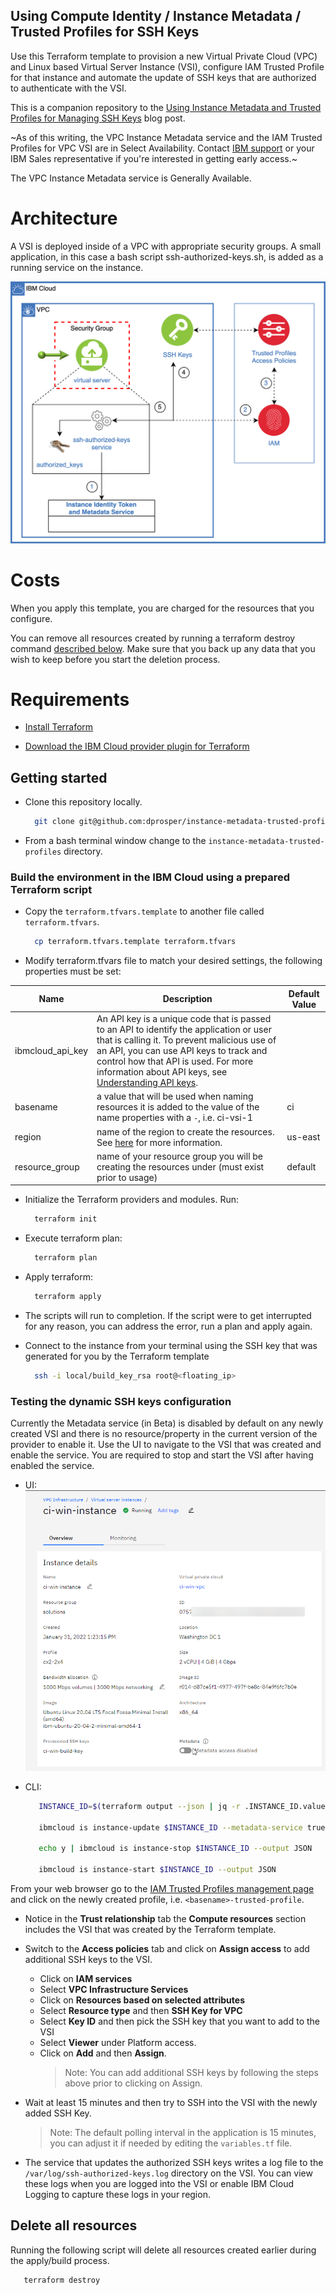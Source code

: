 ## Using Compute Identity / Instance Metadata / Trusted Profiles for SSH Keys

Use this Terraform template to provision a new Virtual Private Cloud (VPC) and Linux based Virtual Server Instance (VSI), configure IAM Trusted Profile for that instance and automate the update of SSH keys that are authorized to authenticate with the VSI.

This is a companion repository to the [Using Instance Metadata and Trusted Profiles for Managing SSH Keys](https://www.ibm.com/cloud/blog/using-instance-metadata-and-trusted-profiles-for-managing-ssh-keys) blog post.

~As of this writing, the VPC Instance Metadata service and the IAM Trusted Profiles for VPC VSI are in Select Availability. Contact [IBM support](https://cloud.ibm.com/docs/vpc?topic=vpc-getting-help) or your IBM Sales representative if you're interested in getting early access.~

The VPC Instance Metadata service is Generally Available. 

# Architecture

A VSI is deployed inside of a VPC with appropriate security groups. A small application, in this case a bash script ssh-authorized-keys.sh, is added as a running service on the instance.

![Architecture](images/Architecture.png)

# Costs

When you apply this template, you are charged for the resources that you configure.

You can remove all resources created by running a terraform destroy command [described below](#delete-all-resources). Make sure that you back up any data that you wish to keep before you start the deletion process.

# Requirements

- [Install Terraform](https://www.terraform.io/downloads.html)

- [Download the IBM Cloud provider plugin for Terraform](https://github.com/IBM-Cloud/terraform-provider-ibm#download-the-provider-from-the-terraform-registry-option-1)

## Getting started

- Clone this repository locally.

  ```sh
    git clone git@github.com:dprosper/instance-metadata-trusted-profiles.git
  ```

- From a bash terminal window change to the `instance-metadata-trusted-profiles` directory.

### Build the environment in the IBM Cloud using a prepared Terraform script

- Copy the `terraform.tfvars.template` to another file called `terraform.tfvars`.

  ```sh
    cp terraform.tfvars.template terraform.tfvars
  ```

- Modify terraform.tfvars file to match your desired settings, the following properties must be set:

| Name             | Description                                                                                                                                                                                                                                                                                                                             | Default Value |
| ---------------- | --------------------------------------------------------------------------------------------------------------------------------------------------------------------------------------------------------------------------------------------------------------------------------------------------------------------------------------- | ------------- |
| ibmcloud_api_key | An API key is a unique code that is passed to an API to identify the application or user that is calling it. To prevent malicious use of an API, you can use API keys to track and control how that API is used. For more information about API keys, see [Understanding API keys](https://cloud.ibm.com/docs/iam?topic=iam-manapikey). |
| basename         | a value that will be used when naming resources it is added to the value of the name properties with a `-`, i.e. ci-vsi-1                                                                                                                                                                                                               | ci            |
| region           | name of the region to create the resources. See [here](https://cloud.ibm.com/docs/vpc?topic=vpc-creating-a-vpc-in-a-different-region) for more information.                                                                                                                                                                             | us-east       |
| resource_group   | name of your resource group you will be creating the resources under (must exist prior to usage)                                                                                                                                                                                                                                        | default       |

- Initialize the Terraform providers and modules. Run:

  ```sh
    terraform init
  ```

- Execute terraform plan:

  ```sh
    terraform plan
  ```

- Apply terraform:

  ```sh
    terraform apply
  ```

- The scripts will run to completion. If the script were to get interrupted for any reason, you can address the error, run a plan and apply again.

- Connect to the instance from your terminal using the SSH key that was generated for you by the Terraform template
  ```sh
    ssh -i local/build_key_rsa root@<floating_ip>
  ```

### Testing the dynamic SSH keys configuration

Currently the Metadata service (in Beta) is disabled by default on any newly created VSI and there is no resource/property in the current version of the provider to enable it.  Use the UI to navigate to the VSI that was created and enable the service.  You are required to stop and start the VSI after having enabled the service.  
  - UI: 
      ![UI](images/ui.png)

  - CLI: 
      ```sh
         INSTANCE_ID=$(terraform output --json | jq -r .INSTANCE_ID.value)

         ibmcloud is instance-update $INSTANCE_ID --metadata-service true --output JSON

         echo y | ibmcloud is instance-stop $INSTANCE_ID --output JSON

         ibmcloud is instance-start $INSTANCE_ID --output JSON
      ```
From your web browser go to the [IAM Trusted Profiles management page](https://cloud.ibm.com/iam/trusted-profiles) and click on the newly created profile, i.e. `<basename>-trusted-profile`.

- Notice in the **Trust relationship** tab the **Compute resources** section includes the VSI that was created by the Terraform template.
- Switch to the **Access policies** tab and click on **Assign access** to add additional SSH keys to the VSI.
  - Click on **IAM services**
  - Select **VPC Infrastructure Services**
  - Click on **Resources based on selected attributes**
  - Select **Resource type** and then **SSH Key for VPC**
  - Select **Key ID** and then pick the SSH key that you want to add to the VSI
  - Select **Viewer** under Platform access.
  - Click on **Add** and then **Assign**.
    > Note: You can add additional SSH keys by following the steps above prior to clicking on Assign.
- Wait at least 15 minutes and then try to SSH into the VSI with the newly added SSH Key.

  > Note: The default polling interval in the application is 15 minutes, you can adjust it if needed by editing the `variables.tf` file.

- The service that updates the authorized SSH keys writes a log file to the `/var/log/ssh-authorized-keys.log` directory on the VSI. You can view these logs when you are logged into the VSI or enable IBM Cloud Logging to capture these logs in your region.

## Delete all resources

Running the following script will delete all resources created earlier during the apply/build process.

```sh
   terraform destroy
```
